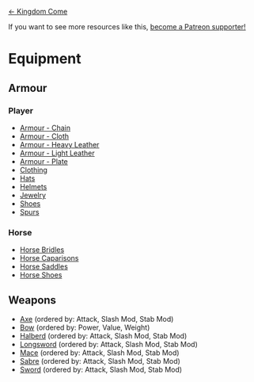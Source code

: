 <!-- TITLE: Equipment -->

[&larr; Kingdom Come](/kingdomcome)

If you want to see more resources like this, [become a Patreon supporter!](https://www.patreon.com/fireundubh) 

# Equipment

## Armour

### Player

- [Armour - Chain](equipment/chain-armour)
- [Armour - Cloth](equipment/cloth-armour)
- [Armour - Heavy Leather](equipment/heavy-leather-armour)
- [Armour - Light Leather](equipment/light-leather-armour)
- [Armour - Plate](equipment/plate-armour)
- [Clothing](equipment/clothing)
- [Hats](equipment/hat)
- [Helmets](equipment/plate-helmet)
- [Jewelry](equipment/jewelry)
- [Shoes](equipment/shoe)
- [Spurs](equipment/spur)

### Horse

- [Horse Bridles](equipment/horse-bridle)
- [Horse Caparisons](equipment/horse-caparison)
- [Horse Saddles](equipment/horse-saddle)
- [Horse Shoes](equipment/horse-shoe)

## Weapons

- [Axe](equipment/axe) (ordered by: Attack, Slash Mod, Stab Mod)
- [Bow](equipment/bow) (ordered by: Power, Value, Weight)
- [Halberd](equipment/halberd) (ordered by: Attack, Slash Mod, Stab Mod)
- [Longsword](equipment/longsword) (ordered by: Attack, Slash Mod, Stab Mod)
- [Mace](equipment/mace) (ordered by: Attack, Slash Mod, Stab Mod)
- [Sabre](equipment/sabre) (ordered by: Attack, Slash Mod, Stab Mod)
- [Sword](equipment/sword) (ordered by: Attack, Slash Mod, Stab Mod)

